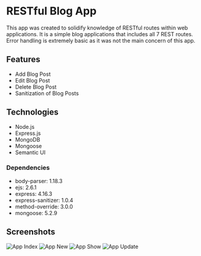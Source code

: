 # RESTful Blog App
This app was created to solidify knowledge of RESTful routes within web applications.  It is a simple blog applications that includes all 7 REST routes.  Error handling is extremely basic as it was not the main concern of this app.

## Features
* Add Blog Post
* Edit Blog Post
* Delete Blog Post
* Sanitization of Blog Posts

## Technologies
* Node.js
* Express.js
* MongoDB
* Mongoose
* Semantic UI

### Dependencies
* body-parser: 1.18.3
* ejs: 2.6.1
* express: 4.16.3
* express-sanitizer: 1.0.4
* method-override: 3.0.0
* mongoose: 5.2.9

## Screenshots
![App Index](https://www.ngrinsell.com/wp-content/uploads/2018/09/portfolio_RESTfulBlog.png)
![App New](https://www.ngrinsell.com/wp-content/uploads/2018/08/portfolio_RESTfulBlog_newPost.png)
![App Show](https://www.ngrinsell.com/wp-content/uploads/2018/08/portfolio_RESTfulBlog_showPost.png)
![App Update](https://www.ngrinsell.com/wp-content/uploads/2018/08/portfolio_RESTfulBlog_editPost.png)
